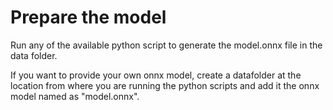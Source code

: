 # Prepare the model

Run any of the available python script to generate the model.onnx file in the data folder.

If you want to provide your own onnx model, create a datafolder at the location from where you are running the python scripts and add it the onnx model named as "model.onnx".